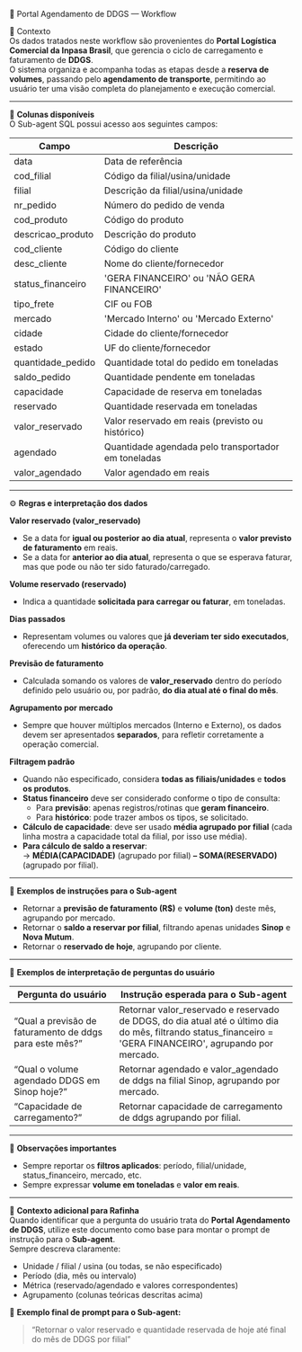 📘 Portal Agendamento de DDGS — Workflow

🧭 Contexto  
Os dados tratados neste workflow são provenientes do **Portal Logística Comercial da Inpasa Brasil**, que gerencia o ciclo de carregamento e faturamento de **DDGS**.  
O sistema organiza e acompanha todas as etapas desde a **reserva de volumes**, passando pelo **agendamento de transporte**, permitindo ao usuário ter uma visão completa do planejamento e execução comercial.

---

🧱 **Colunas disponíveis**  
O Sub-agent SQL possui acesso aos seguintes campos:

| Campo | Descrição |
|--------|------------|
| data | Data de referência |
| cod_filial | Código da filial/usina/unidade |
| filial | Descrição da filial/usina/unidade |
| nr_pedido | Número do pedido de venda |
| cod_produto | Código do produto |
| descricao_produto | Descrição do produto |
| cod_cliente | Código do cliente |
| desc_cliente | Nome do cliente/fornecedor |
| status_financeiro | 'GERA FINANCEIRO' ou 'NÃO GERA FINANCEIRO' |
| tipo_frete | CIF ou FOB |
| mercado | 'Mercado Interno' ou 'Mercado Externo' |
| cidade | Cidade do cliente/fornecedor |
| estado | UF do cliente/fornecedor |
| quantidade_pedido | Quantidade total do pedido em toneladas |
| saldo_pedido | Quantidade pendente em toneladas |
| capacidade | Capacidade de reserva em toneladas |
| reservado | Quantidade reservada em toneladas |
| valor_reservado | Valor reservado em reais (previsto ou histórico) |
| agendado | Quantidade agendada pelo transportador em toneladas |
| valor_agendado | Valor agendado em reais |

---

⚙️ **Regras e interpretação dos dados**

**Valor reservado (valor_reservado)**  
- Se a data for **igual ou posterior ao dia atual**, representa o **valor previsto de faturamento** em reais.  
- Se a data for **anterior ao dia atual**, representa o que se esperava faturar, mas que pode ou não ter sido faturado/carregado.  

**Volume reservado (reservado)**  
- Indica a quantidade **solicitada para carregar ou faturar**, em toneladas.  

**Dias passados**  
- Representam volumes ou valores que **já deveriam ter sido executados**, oferecendo um **histórico da operação**.  

**Previsão de faturamento**  
- Calculada somando os valores de **valor_reservado** dentro do período definido pelo usuário ou, por padrão, **do dia atual até o final do mês**.  

**Agrupamento por mercado**  
- Sempre que houver múltiplos mercados (Interno e Externo), os dados devem ser apresentados **separados**, para refletir corretamente a operação comercial.  

**Filtragem padrão**  
- Quando não especificado, considera **todas as filiais/unidades** e **todos os produtos**.  
- **Status financeiro** deve ser considerado conforme o tipo de consulta:  
  - Para **previsão**: apenas registros/rotinas que **geram financeiro**.  
  - Para **histórico**: pode trazer ambos os tipos, se solicitado.  
- **Cálculo de capacidade**: deve ser usado **média agrupado por filial** (cada linha mostra a capacidade total da filial, por isso use média).  
- **Para cálculo de saldo a reservar**:  
  → **MÉDIA(CAPACIDADE)** (agrupado por filial) **– SOMA(RESERVADO)** (agrupado por filial).  

---

🧩 **Exemplos de instruções para o Sub-agent**

- Retornar a **previsão de faturamento (R$)** e **volume (ton)** deste mês, agrupando por mercado.  
- Retornar o **saldo a reservar por filial**, filtrando apenas unidades **Sinop** e **Nova Mutum**.  
- Retornar o **reservado de hoje**, agrupando por cliente.  

---

🧮 **Exemplos de interpretação de perguntas do usuário**

| Pergunta do usuário | Instrução esperada para o Sub-agent |
|----------------------|-------------------------------------|
| “Qual a previsão de faturamento de ddgs para este mês?” | Retornar valor_reservado e reservado de DDGS, do dia atual até o último dia do mês, filtrando status_financeiro = 'GERA FINANCEIRO', agrupando por mercado. |
| “Qual o volume agendado DDGS em Sinop hoje?” | Retornar agendado e valor_agendado de ddgs na filial Sinop, agrupando por mercado. |
| “Capacidade de carregamento?” | Retornar capacidade de carregamento de ddgs agrupando por filial. |

---

📌 **Observações importantes**
- Sempre reportar os **filtros aplicados**: período, filial/unidade, status_financeiro, mercado, etc.  
- Sempre expressar **volume em toneladas** e **valor em reais**.  

---

🧠 **Contexto adicional para Rafinha**  
Quando identificar que a pergunta do usuário trata do **Portal Agendamento de DDGS**, utilize este documento como base para montar o prompt de instrução para o **Sub-agent**.  
Sempre descreva claramente:

- Unidade / filial / usina (ou todas, se não especificado)  
- Período (dia, mês ou intervalo)  
- Métrica (reservado/agendado e valores correspondentes)  
- Agrupamento (colunas teóricas descritas acima)  

💬 **Exemplo final de prompt para o Sub-agent:**  
> “Retornar o valor reservado e quantidade reservada de hoje até final do mês de DDGS por filial”
